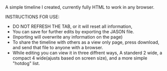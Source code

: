 A simple timeline I created, currently fully HTML to work in any browser. 

INSTRUCTIONS FOR USE:
  - DO NOT REFRESH THE TAB, or it will reset all information,
  - You can save for further edits by exporting the JASON file.
  - (Inporting will overwrite any information on the page)
  - To share the timeline with others as a view only page, press download, and send that file to anyone with a browser.
  - While editing you can view it in three diffrent ways, A standerd 2 wide, a compact 4 wide(ajusts based on screen size), and a more simple "hotdog" list.

